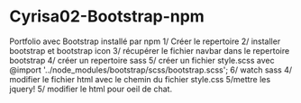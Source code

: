 # Cyrisa02-Bootstrap-npm
Portfolio avec Bootstrap installé par npm
1/ Créer le repertoire
2/ installer bootstrap et bootstrap icon
3/ récupérer le fichier navbar dans le repertoire bootstrap
4/ créer un repertoire sass
5/ créer un fichier style.scss avec @import '../node_modules/bootstrap/scss/bootstrap.scss';
6/ watch sass
4/ modifier le fichier html avec le chemin du fichier style.css
5/mettre les jquery!
5/ modifier le html pour oeil de chat.

